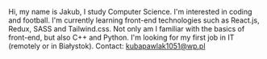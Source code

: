 Hi, my name is Jakub, I study Computer Science. I'm interested in coding and football. I'm currently learning front-end technologies such as React.js, Redux, SASS and Tailwind.css. Not only am I familiar with the basics of front-end, but also C++ and Python. I'm looking for my first job in IT (remotely or in Białystok).
Contact: kubapawlak1051@wp.pl
